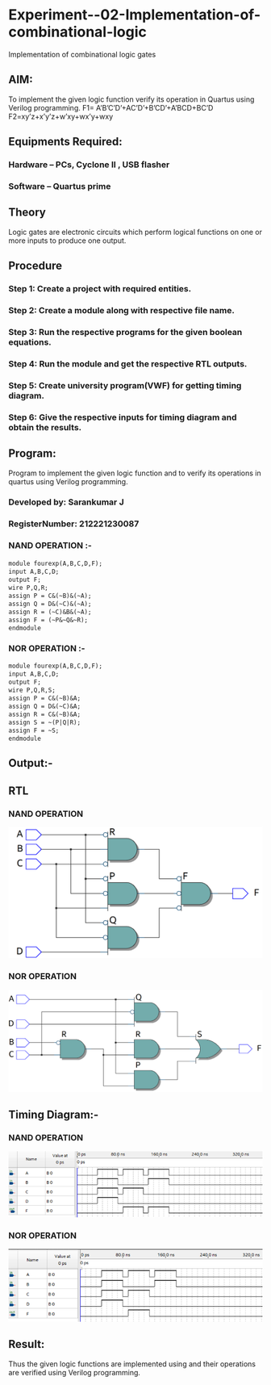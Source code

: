 # Experiment--02-Implementation-of-combinational-logic
Implementation of combinational logic gates
 
## AIM:
To implement the given logic function verify its operation in Quartus using Verilog programming.
 F1= A’B’C’D’+AC’D’+B’CD’+A’BCD+BC’D
F2=xy’z+x’y’z+w’xy+wx’y+wxy
 
 
 
## Equipments Required:
### Hardware – PCs, Cyclone II , USB flasher
### Software – Quartus prime


## Theory
 Logic gates are electronic circuits which perform logical functions on one or more inputs to produce one output.

## Procedure
### Step 1: Create a project with required entities.

### Step 2: Create a module along with respective file name.

### Step 3: Run the respective programs for the given boolean equations.

### Step 4: Run the module and get the respective RTL outputs.

### Step 5: Create university program(VWF) for getting timing diagram.

### Step 6: Give the respective inputs for timing diagram and obtain the results.
## Program:
Program to implement the given logic function and to verify its operations in quartus using Verilog programming.
### Developed by: Sarankumar J
### RegisterNumber:  212221230087
### NAND OPERATION :-
~~~
module fourexp(A,B,C,D,F);
input A,B,C,D;
output F;
wire P,Q,R;
assign P = C&(~B)&(~A);
assign Q = D&(~C)&(~A);
assign R = (~C)&B&(~A);
assign F = (~P&~Q&~R);
endmodule
~~~
### NOR OPERATION :-
```
module fourexp(A,B,C,D,F);
input A,B,C,D;
output F;
wire P,Q,R,S;
assign P = C&(~B)&A;
assign Q = D&(~C)&A;
assign R = C&(~B)&A;
assign S = ~(P|Q|R);
assign F = ~S;
endmodule
```
## Output:-
## RTL
### NAND OPERATION
![git](./232980222-18379423-c521-4978-9705-ded581596f9b.png)
### NOR OPERATION
![git](./nor.png)
## Timing Diagram:-
### NAND OPERATION
![git](./nand%20time.png)
### NOR OPERATION
![git](./nor%20time.png)
## Result:
Thus the given logic functions are implemented using  and their operations are verified using Verilog programming.
